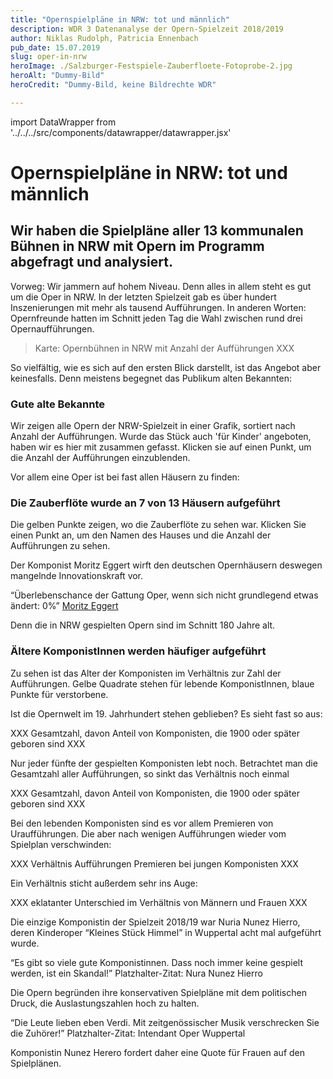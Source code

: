 ```yaml
---
title: "Opernspielpläne in NRW: tot und männlich"
description: WDR 3 Datenanalyse der Opern-Spielzeit 2018/2019
author: Niklas Rudolph, Patricia Ennenbach
pub_date: 15.07.2019
slug: oper-in-nrw
heroImage: ./Salzburger-Festspiele-Zauberfloete-Fotoprobe-2.jpg
heroAlt: "Dummy-Bild"
heroCredit: "Dummy-Bild, keine Bildrechte WDR"

---
```


import DataWrapper from '../../../src/components/datawrapper/datawrapper.jsx'

# Opernspielpläne in NRW: tot und männlich

## Wir haben die Spielpläne aller 13 kommunalen Bühnen in NRW mit Opern im Programm abgefragt und analysiert.

Vorweg: Wir jammern auf hohem Niveau. Denn alles in allem steht es gut um die Oper in NRW. In der letzten Spielzeit gab es über hundert Inszenierungen mit mehr als tausend Aufführungen. In anderen Worten: Opernfreunde hatten im Schnitt jeden Tag die Wahl zwischen rund drei Opernaufführungen.

> Karte: Opernbühnen in NRW mit Anzahl der Aufführungen XXX

So vielfältig, wie es sich auf den ersten Blick darstellt, ist das Angebot aber keinesfalls. Denn meistens begegnet das Publikum alten Bekannten:

### Gute alte Bekannte
<p className="caption">Wir zeigen alle Opern der NRW-Spielzeit in einer Grafik, sortiert nach Anzahl der Aufführungen. Wurde das Stück auch 'für Kinder' angeboten, haben wir es hier mit zusammen gefasst. Klicken sie auf einen Punkt, um die Anzahl der Aufführungen einzublenden.</p>

<DataWrapper
    aria-label="76 mal wurde die Zauberflöte 2018/2019 in NRW aufgeführt, gefolgt von Hänsel und Gretel mit 34 Aufführungen."
    title="Gute alte Bekannte"
    src="//datawrapper.dwcdn.net/azwpu/3/"
/>

Vor allem eine Oper ist bei fast allen Häusern zu finden:

### Die Zauberflöte wurde an 7 von 13 Häusern aufgeführt
<p className="caption">Die gelben Punkte zeigen, wo die Zauberflöte zu sehen war. Klicken Sie einen Punkt an, um den Namen des Hauses und die Anzahl der Aufführungen zu sehen.</p>

<DataWrapper
    aria-label="Aufführungen der Zauberflöte gab es in Köln (21 Aufführungen), Düsseldorf/Duisburg(15 Aufführungen), Bielefeld, Bonn, Essen, Krefeld Mönchengladbach"
    title="Die Zauberflöte wurde an 7 von 13 Häusern aufgeführt"
    src="//datawrapper.dwcdn.net/rAI3d/11/"
/>

Der Komponist Moritz Eggert wirft den deutschen Opernhäusern deswegen mangelnde Innovationskraft vor.

“Überlebenschance der Gattung Oper, wenn sich nicht grundlegend etwas ändert: 0%”
[Moritz Eggert]('https://blogs.nmz.de/badblog/2018/04/10/die-ernuechternde-opernstatistik-der-spielzeit-2017-2018/')

Denn die in NRW gespielten Opern sind im Schnitt 180 Jahre alt.

### Ältere KomponistInnen werden häufiger aufgeführt
<p className="caption"> Zu sehen ist das Alter der Komponisten im Verhältnis zur Zahl der Aufführungen. Gelbe Quadrate stehen für lebende KomponistInnen, blaue Punkte für verstorbene.</p>

<DataWrapper
    aria-label="Während lebende KomponistInnen oft nur 1-2 mal aufgeführt werden, werden Komponisten, die über 150 Jahre alt sind besonders häufig aufgeführt. Spitzenreiter sind Guiseppe Verdi und Wolfgang Amadeus Mozart."
    title="Ältere KomponistInnen werden häufiger aufgeführt"
    src="//datawrapper.dwcdn.net/48hJE/6/"
/>

Ist die Opernwelt im 19. Jahrhundert stehen geblieben? Es sieht fast so aus:

XXX Gesamtzahl, davon Anteil von Komponisten, die 1900 oder später geboren sind XXX

Nur jeder fünfte der gespielten Komponisten lebt noch. Betrachtet man die Gesamtzahl aller Aufführungen, so sinkt das Verhältnis noch einmal

XXX Gesamtzahl, davon Anteil von Komponisten, die 1900 oder später geboren sind XXX

Bei den lebenden Komponisten sind es vor allem Premieren von Uraufführungen. Die aber nach wenigen Aufführungen wieder vom Spielplan verschwinden:

XXX Verhältnis Aufführungen Premieren bei jungen Komponisten XXX

Ein Verhältnis sticht außerdem sehr ins Auge:

XXX eklatanter Unterschied im Verhältnis von Männern und Frauen XXX

Die einzige Komponistin der Spielzeit 2018/19 war Nuria Nunez Hierro, deren Kinderoper “Kleines Stück Himmel” in Wuppertal acht mal aufgeführt wurde.

“Es gibt so viele gute Komponistinnen. Dass noch immer keine gespielt werden, ist ein Skandal!”
Platzhalter-Zitat: Nura Nunez Hierro

Die Opern begründen ihre konservativen Spielpläne mit dem politischen Druck, die Auslastungszahlen hoch zu halten.

“Die Leute lieben eben Verdi. Mit zeitgenössischer Musik verschrecken Sie die Zuhörer!”
Platzhalter-Zitat: Intendant Oper Wuppertal

Komponistin Nunez Herero fordert daher eine Quote für Frauen auf den Spielplänen.
